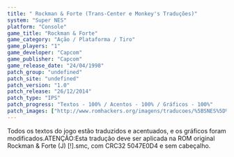 ```yaml
---
title: " Rockman & Forte (Trans-Center e Monkey's Traduções)"
system: "Super NES"
platform: "Console"
game_title: "Rockman & Forte"
game_category: "Ação / Plataforma / Tiro"
game_players: "1"
game_developer: "Capcom"
game_publisher: "Capcom"
game_release_date: "24/04/1998"
patch_group: "undefined"
patch_site: "undefined"
patch_version: "1.0"
patch_release: "26/12/2014"
patch_type: "IPS"
patch_progress: "Textos - 100% / Acentos - 100% / Gráficos - 100%"
patch_images: ["http://www.romhackers.org/imagens/traducoes/%5BSNES%5D%20Rockman%20&%20Forte%20-%20Trans-Center%20e%20Monkey's%20Tradu%C3%A7%C3%B5es%20-%201.png","http://www.romhackers.org/imagens/traducoes/%5BSNES%5D%20Rockman%20&%20Forte%20-%20Trans-Center%20e%20Monkey's%20Tradu%C3%A7%C3%B5es%20-%202.png","http://www.romhackers.org/imagens/traducoes/%5BSNES%5D%20Rockman%20&%20Forte%20-%20Trans-Center%20e%20Monkey's%20Tradu%C3%A7%C3%B5es%20-%203.png"]
---
```

Todos os textos do jogo estão traduzidos e acentuados, e os gráficos foram modificados.ATENÇÃO:Esta tradução deve ser aplicada na ROM original Rockman & Forte (J) [!].smc, com CRC32 5047E0D4 e sem cabeçalho.